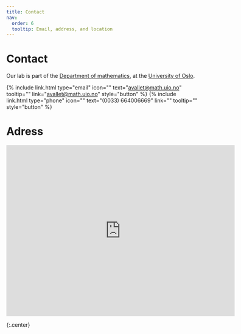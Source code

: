 ```yaml
---
title: Contact
nav:
  order: 6
  tooltip: Email, address, and location
---
```


# <i class="fas fa-envelope"></i>Contact

Our lab is part of the [Department of mathematics](https://www.mn.uio.no/math/english/), at the [University of Oslo](https://www.uio.no/).

{%
  include link.html
  type="email"
  icon=""
  text="avallet@math.uio.no"
  tooltip=""
  link="avallet@math.uio.no"
  style="button"
%}
{%
  include link.html
  type="phone"
  icon=""
  text="(0033) 664006669"
  link=""
  tooltip=""
  style="button"
%}


# Adress

<iframe src="https://www.google.com/maps/embed?pb=!1m18!1m12!1m3!1d1310.1975733702466!2d10.721898978072378!3d59.939250914099325!2m3!1f0!2f0!3f0!3m2!1i1024!2i768!4f13.1!3m3!1m2!1s0x0%3A0x994336817d428292!2zNTnCsDU2JzIyLjciTiAxMMKwNDMnMjQuNCJF!5e0!3m2!1sen!2sno!4v1677926708163!5m2!1sen!2sno" width="600" height="450" style="border:0;" allowfullscreen="" loading="lazy" referrerpolicy="no-referrer-when-downgrade"></iframe>

{:.center}


